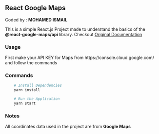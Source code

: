 ## React Google Maps

<p>Coded by :  <b> MOHAMED ISMAIL </b></p>
<p> This is a simple React.js Project made to understand the basics of the <b>@react-google-maps/api</b> library. Checkout <a href="http://www.react-google-maps-api-docs.netlify.com/"> Original Documentation </a></p>

### Usage

<p> First make your API KEY for Maps from https://console.cloud.google.com/ and follow the commands </p>

### Commands

```sh
    # Install Dependencies
    yarn install

    # Run the Application
    yarn start
```

### Notes

<p>
All coordinates data used in the project are from <b>Google Maps</b>
</p>
